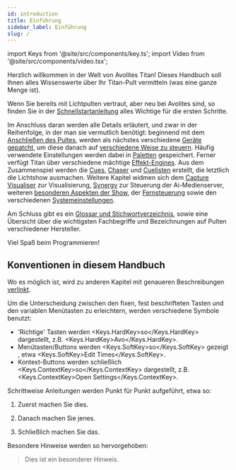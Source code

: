 ```yaml
---
id: introduction
title: Einführung
sidebar_label: Einführung
slug: /
---
```


import Keys from '@site/src/components/key.ts';
import Video from '@site/src/components/video.tsx';

Herzlich willkommen in der Welt von Avolites Titan! Dieses Handbuch soll
Ihnen alles Wissenswerte über Ihr Titan-Pult vermitteln (was eine ganze
Menge ist).

Wenn Sie bereits mit Lichtpulten vertraut, aber neu bei Avolites sind,
so finden Sie in der [Schnellstartanleitung](./quick-start.md) alles 
Wichtige für die ersten Schritte.

Im Anschluss daran werden alle Details erläutert, und zwar in der
Reihenfolge, in der man sie vermutlich benötigt: beginnend mit dem
[Anschließen des Pultes](./titan-basics.md), werden als nächstes 
verschiedene [Geräte gepatcht](./patching.md), um diese danach auf 
[verschiedene Weise zu steuern](./controlling-fixtures.md). Häufig
verwendete Einstellungen werden dabei in [Paletten](./palettes.md) 
gespeichert. Ferner verfügt Titan über verschiedene mächtige 
[Effekt-Engines](./effects.md). Aus dem Zusammenspiel werden die 
[Cues](./cues.md), [Chaser](./chases.md) und [Cuelisten](./cue-lists.md) 
erstellt, die letztlich die Lichtshow ausmachen. Weitere Kapitel widmen sich dem
[Capture Visualiser](./capture-visualiser.md) zur Visualisierung, 
[Synergy](./synergy.md) zur Steuerung der Ai-Medienserver, weiteren 
[besonderen Aspekten der Show](./running-the-show.md), der 
[Fernsteuerung](./remote-control.md) sowie den verschiedenen
[Systemeinstellungen](./system-settings.md).

Am Schluss gibt es ein [Glossar und Stichwortverzeichnis](./glossary.md),
sowie eine Übersicht über die wichtigsten Fachbegriffe und Bezeichnungen 
auf Pulten verschiedener Hersteller.

Viel Spaß beim Programmieren!

## Konventionen in diesem Handbuch

Wo es möglich ist, wird zu anderen Kapitel mit genaueren Beschreibungen
[verlinkt](./introduction.md).

Um die Unterscheidung zwischen den fixen, fest beschrifteten Tasten und
den variablen Menütasten zu erleichtern, werden verschiedene Symbole benutzt:
-	'Richtige' Tasten werden <Keys.HardKey>so</Keys.HardKey> dargestellt, z.B. <Keys.HardKey>Avo</Keys.HardKey>.
- 	Menütasten/Buttons werden <Keys.SoftKey>so</Keys.SoftKey> gezeigt , etwa <Keys.SoftKey>Edit Times</Keys.SoftKey>. 
-	Kontext-Buttons werden schließlich <Keys.ContextKey>so</Keys.ContextKey> dargestellt, z.B. <Keys.ContextKey>Open Settings</Keys.ContextKey>.

Schrittweise Anleitungen werden Punkt für Punkt aufgeführt, etwa so:

1.  Zuerst machen Sie dies.

2.  Danach machen Sie jenes.

3.  Schließlich machen Sie das.

Besondere Hinweise werden so hervorgehoben:

>	Dies ist ein besonderer Hinweis.
